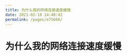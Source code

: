 ```yaml
---
title: 为什么我的网络连接速度缓慢
date: 2021-02-18 14:40:42
permalink: /pages/e75666/
---
```

# 为什么我的网络连接速度缓慢



